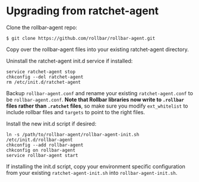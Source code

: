 # Upgrading from ratchet-agent

Clone the rollbar-agent repo:

    $ git clone https://github.com/rollbar/rollbar-agent.git

Copy over the rollbar-agent files into your existing ratchet-agent directory.

Uninstall the ratchet-agent init.d service if installed:

    service ratchet-agent stop
    chkconfig --del ratchet-agent
    rm /etc/init.d/ratchet-agent

Backup `rollbar-agent.conf` and rename your existing `ratchet-agent.conf` to be `rollbar-agent.conf`. **Note that Rollbar libraries now write to `.rollbar` files rather than `.ratchet` files**, so make sure you modify `ext_whitelist` to include rollbar files and `targets` to point to the right files.

Install the new init.d script if desired:

    ln -s /path/to/rollbar-agent/rollbar-agent-init.sh /etc/init.d/rollbar-agent
    chkconfig --add rollbar-agent
    chkconfig on rollbar-agent
    service rollbar-agent start
    
If installing the init.d script, copy your environment specific configuration from your existing `ratchet-agent-init.sh` into `rollbar-agent-init.sh`.